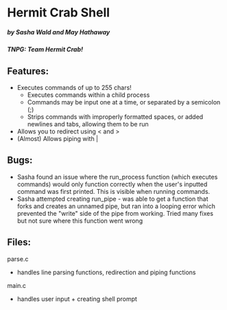 # Hermit Crab Shell
##### by Sasha Wald and May Hathaway
##### TNPG: Team Hermit Crab!

## Features:
- Executes commands of up to 255 chars!
  - Executes commands within a child process
  - Commands may be input one at a time, or separated by a semicolon (;)
  - Strips commands with improperly formatted spaces, or added newlines and tabs, allowing them to be run
- Allows you to redirect using < and >
- (Almost) Allows piping with |

## Bugs:
- Sasha found an issue where the run_process function (which executes commands) would only function correctly when the user's inputted command was first printed. This is visible when running commands.
- Sasha attempted creating run_pipe - was able to get a function that forks and creates an unnamed pipe, but ran into a looping error which prevented the "write" side of the pipe from working. Tried many fixes but not sure where this function went wrong

## Files:
parse.c
- handles line parsing functions, redirection and piping functions

main.c
- handles user input + creating shell prompt
